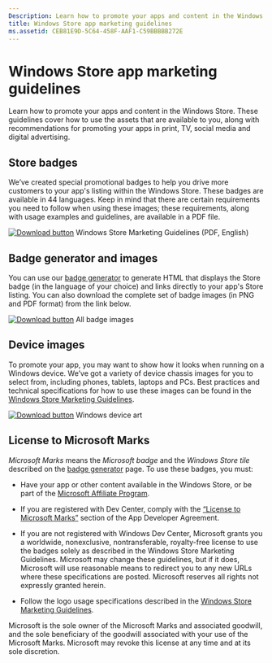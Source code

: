 ```yaml
---
Description: Learn how to promote your apps and content in the Windows Store. These guidelines cover how to use the assets that are available to you, along with recommendations for promoting your apps in print, TV, social media and digital advertising.
title: Windows Store app marketing guidelines
ms.assetid: CEB81E9D-5C64-458F-AAF1-C59BBBBB272E
---
```


# Windows Store app marketing guidelines

Learn how to promote your apps and content in the Windows Store. These guidelines cover how to use the assets that are available to you, along with recommendations for promoting your apps in print, TV, social media and digital advertising.

## Store badges

We’ve created special promotional badges to help you drive more customers to your app's listing within the Windows Store. These badges are available in 44 languages. Keep in mind that there are certain requirements you need to follow when using these images; these requirements, along with usage examples and guidelines, are available in a PDF file.

[![Download button](images/downloadbutton.png)](http://go.microsoft.com/fwlink/p/?LinkId=529769) Windows Store Marketing Guidelines (PDF, English)

## Badge generator and images

You can use our [badge generator](http://go.microsoft.com/fwlink/p/?LinkID=534236) to generate HTML that displays the Store badge (in the language of your choice) and links directly to your app's Store listing. You can also download the complete set of badge images (in PNG and PDF format) from the link below.

[![Download button](images/downloadbutton.png)](http://go.microsoft.com/fwlink/p/?LinkId=529771) All badge images

## Device images

To promote your app, you may want to show how it looks when running on a Windows device. We’ve got a variety of device chassis images for you to select from, including phones, tablets, laptops and PCs. Best practices and technical specifications for how to use these images can be found in the [Windows Store Marketing Guidelines](http://go.microsoft.com/fwlink/p/?LinkId=529769).

[![Download button](images/downloadbutton.png)](https://go.microsoft.com/fwlink/p/?LinkId=533057) Windows device art

## License to Microsoft Marks

*Microsoft Marks* means the *Microsoft badge* and the *Windows Store tile* described on the [badge generator](http://go.microsoft.com/fwlink/p/?LinkID=534236) page. To use these badges, you must:

-   Have your app or other content available in the Windows Store, or be part of the [Microsoft Affiliate Program](http://go.microsoft.com/fwlink/p/?LinkId=624463).

-   If you are registered with Dev Center, comply with the [“License to Microsoft Marks”](https://msdn.microsoft.com/library/windows/apps/hh694058.aspx#license_to_mark) section of the App Developer Agreement.

-   If you are not registered with Windows Dev Center, Microsoft grants you a worldwide, nonexclusive, nontransferable, royalty-free license to use the badges solely as described in the Windows Store Marketing Guidelines. Microsoft may change these guidelines, but if it does, Microsoft will use reasonable means to redirect you to any new URLs where these specifications are posted. Microsoft reserves all rights not expressly granted herein.

-   Follow the logo usage specifications described in the [Windows Store Marketing Guidelines](http://go.microsoft.com/fwlink/p/?LinkId=529769).

Microsoft is the sole owner of the Microsoft Marks and associated goodwill, and the sole beneficiary of the goodwill associated with your use of the Microsoft Marks. Microsoft may revoke this license at any time and at its sole discretion.

 

 




